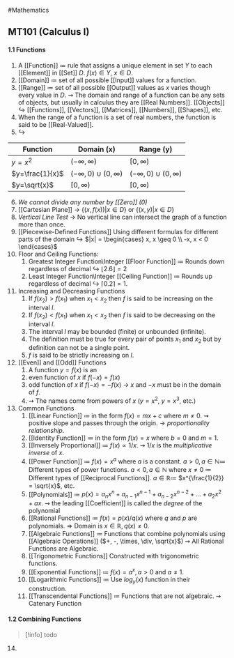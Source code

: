 #Mathematics 
## MT101 (Calculus I)
#### 1.1 Functions
1. A [[Function]] $\coloneqq$ rule that assigns a unique element in set $Y$ to each [[Element]] in [[Set]] $D$. $f(x) \in Y$, $x \in D$.
2. [[Domain]] $\coloneqq$ set of all possible [[Input]] values for a function.
3. [[Range]] $\coloneqq$ set of all possible [[Output]] values as $x$ varies though every value in $D$.
	   $\rightsquigarrow$ The domain and range of a function can be any sets of objects, but usually in calculus they are [[Real Numbers]].
	    [[Objects]] $\hookrightarrow$ [[Functions]], [[Vectors]], [[Matrices]], [[Numbers]], [[Shapes]], etc.
4. When the range of a function is a set of real numbers, the function is said to be [[Real-Valued]].
5. $\hookrightarrow$

| Function        | Domain (x)                    | Range (y)                     |
| --------------- | ----------------------------- | ----------------------------- |
| $y=x^2$         | $(-\infty, \infty)$           | $[0,\infty)$                  |
| $y=\frac{1}{x}$ | $(-\infty,0) \cup (0,\infty)$ | $(-\infty,0) \cup (0,\infty)$ |
| $y=\sqrt{x}$    | $[0, \infty)$                 | $[0, \infty)$                 |
6. *We cannot divide any number by [[Zero]] $(0)$*
7. [[Cartesian Plane]] $\to$ $\{ (x,f(x)) | x \in D \}$ or $\{ (x,y) | x \in D \}$
8. *Vertical Line Test* $\to$ No vertical line can intersect the graph of a function more than once.
9. [[Piecewise-Defined Functions]]  Using different formulas for different parts of the domain 
	   $\hookrightarrow$ $|x| = \begin{cases} x, x \geq 0 \\ -x, x < 0 \end{cases}$
10. Floor and Ceiling Functions:
	1. Greatest Integer Function\Integer [[Floor Function]] $\coloneqq$ Rounds down regardless of decimal 
		   $\hookrightarrow$ $\lfloor 2.6 \rfloor = 2$
	2. Least Integer Function\Integer [[Ceiling Function]] $\coloneqq$ Rounds up regardless of decimal 
		  $\hookrightarrow$ $\lceil 0.2 \rceil = 1$.
11. Increasing and Decreasing Functions
	1. If $f(x_2) > f(x_1)$ when $x_1 < x_2$ then $f$ is said to be increasing on the interval $l$.
	2. If $f(x_2) < f(x_1)$ when $x_1 < x_2$ then $f$ is said to be decreasing on the interval $l$.
	3. The interval $l$ may be bounded (finite) or unbounded (infinite).
	4. The definition must be true for every pair of points $x_1$ and $x_2$ but by definition can not be a single point.
	5. $f$ is said to be strictly increasing on $l$.
12. [[Even]] and [[Odd]] Functions
	1. A function $y = f(x)$ is an
	2. even function of $x$ if $f(-x) = f(x)$
	3. odd function of $x$ if $f(-x) = -f(x)$ 
		   $\to$ $x$ and $-x$ must be in the domain of $f$.
	4. $\rightsquigarrow$ The names come from powers of $x$ ($y=x^2$, $y=x^3$, etc.)  
13. Common Functions
	1. [[Linear Function]] $\coloneqq$ in the form $f(x) = mx + c$ where $m \neq 0$.
		   $\rightsquigarrow$ positive slope and passes through the origin.
				$\to$ *proportionality relationship*.
	2. [[Identity Function]] $\coloneqq$ in the form $f(x) = x$ where $b = 0$ and $m = 1$.
	3. [[Inversely Proportional]] $\coloneqq$ $f(x) \propto 1/x$.
		   $\rightsquigarrow$ $1/x$ is the *multiplicative inverse* of $x$.
	4. [[Power Function]] $\coloneqq$ $f(x) = x^a$ where $a$ is a constant.
		   $a > 0, a \in \mathbb{N} \coloneqq$ Different types of power functions.
		   $a < 0, a \in \mathbb{N}$ where $x \neq 0$ $\coloneqq$ Different types of [[Reciprocal Functions]].
		   $a \in \mathbb{R} \coloneqq$ $x^{\frac{1}{2}} = \sqrt{x}$, etc.
	5. [[Polynomials]] $\coloneqq$ $p(x) = a_n x^n + a_{n-1} x^{n-1} + a_{n-2} x^{n-2} + \dots + a_2 x^2 + ax$.
		   $\rightsquigarrow$ the leading [[Coefficient]] is called the *degree* of the polynomial 
	6. [[Rational Functions]] $\coloneqq$ $f(x) = p(x)/q(x)$ where $q$ and $p$ are polynomials.
		   $\Rightarrow$ Domain is $x \in \mathbb{R}, q(x) \neq 0$.
	7. [[Algebraic Functions]] $\coloneqq$ Functions that combine polynomials using [[Algebraic Operations]] ($+, -, \times, \div, \sqrt{x}$)
		   $\rightsquigarrow$ All Rational Functions are Algebraic.
	8. [[Trigonometric Functions]]  Constructed with trigonometric functions.
	9. [[Exponential Functions]] $\coloneqq$ $f(x) = a^x, a > 0$ and $a \neq 1$.
	10. [[Logarithmic Functions]] $\coloneqq$ Use $log_y(x)$ function in their construction.
	11. [[Transcendental Functions]] $\coloneqq$ Functions that are not algebraic.
		    $\rightsquigarrow$ Catenary Function 
#### 1.2 Combining Functions
> [!info] todo
14. 
